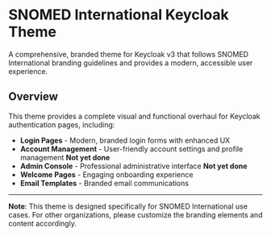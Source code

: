 # SNOMED International Keycloak Theme

A comprehensive, branded theme for Keycloak v3 that follows SNOMED International branding guidelines and provides a modern, accessible user experience.

## Overview

This theme provides a complete visual and functional overhaul for Keycloak authentication pages, including:

- **Login Pages** - Modern, branded login forms with enhanced UX
- **Account Management** - User-friendly account settings and profile management **Not yet done**
- **Admin Console** - Professional administrative interface **Not yet done**
- **Welcome Pages** - Engaging onboarding experience
- **Email Templates** - Branded email communications

---

**Note**: This theme is designed specifically for SNOMED International use cases. For other organizations, please customize the branding elements and content accordingly.
